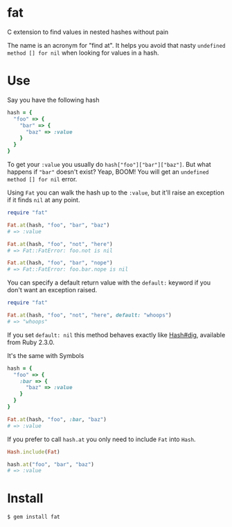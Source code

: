 fat
===

C extension to find values in nested hashes without pain

The name is an acronym for "find at". It helps you avoid that nasty `undefined method [] for nil` when looking for values in a hash.

# Use

Say you have the following hash

```ruby
hash = {
  "foo" => {
    "bar" => {
      "baz" => :value
    }
  }
}
```

To get your `:value` you usually do `hash["foo"]["bar"]["baz"]`. But what happens if `"bar"` doesn't exist? Yeap, BOOM! You will get an `undefined method [] for nil` error.

Using `Fat` you can walk the hash up to the `:value`, but it'll raise an exception if it finds `nil` at any point.

```ruby
require "fat"

Fat.at(hash, "foo", "bar", "baz")
# => :value

Fat.at(hash, "foo", "not", "here")
# => Fat::FatError: foo.not is nil

Fat.at(hash, "foo", "bar", "nope")
# => Fat::FatError: foo.bar.nope is nil
```

You can specify a default return value with the `default:` keyword if you don't want an exception raised.

```ruby
require "fat"

Fat.at(hash, "foo", "not", "here", default: "whoops")
# => "whoops"
```

If you set `default: nil` this method behaves exactly like [Hash#dig](http://ruby-doc.org/core-2.3.0/Hash.html#method-i-dig), available from Ruby 2.3.0.

It's the same with Symbols

```ruby
hash = {
  "foo" => {
    :bar => {
      "baz" => :value
    }
  }
}

Fat.at(hash, "foo", :bar, "baz")
# => :value
```

If you prefer to call `hash.at` you only need to include `Fat` into `Hash`.

```ruby
Hash.include(Fat)

hash.at("foo", "bar", "baz")
# => :value
```

# Install

```bash
$ gem install fat
```

